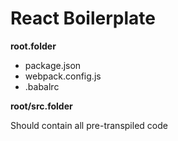 <h1>React Boilerplate</h1>

<div>
  <strong>root.folder</strong>
<ul>
  <li>package.json</li>
  <li>webpack.config.js</li>
  <li>.babalrc</li>
</ul>
</div>

<div>
  <strong>root/src.folder</strong>
  <p>Should contain all pre-transpiled code</p>
</div>


<div></div>
<p></p>
<strong></strong>
